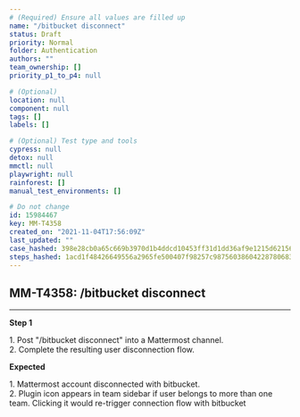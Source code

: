 ```yaml
---
# (Required) Ensure all values are filled up
name: "/bitbucket disconnect"
status: Draft
priority: Normal
folder: Authentication
authors: ""
team_ownership: []
priority_p1_to_p4: null

# (Optional)
location: null
component: null
tags: []
labels: []

# (Optional) Test type and tools
cypress: null
detox: null
mmctl: null
playwright: null
rainforest: []
manual_test_environments: []

# Do not change
id: 15984467
key: MM-T4358
created_on: "2021-11-04T17:56:09Z"
last_updated: ""
case_hashed: 398e28cb0a65c669b3970d1b4ddcd10453ff31d1dd36af9e1215d62156680ba8686ec5b0a4097be13cd13e054f3ac2ee
steps_hashed: 1acd1f48426649556a2965fe500407f98257c98756038604228780683a6bb5fb6dc56a1d11fb605dfb5d23b41711026b
---
```


<!-- (Auto-generated) Based on frontmatter's "key" and "name" -->

## MM-T4358: /bitbucket disconnect

---

**Step 1**

1\. Post "/bitbucket disconnect" into a Mattermost channel.\
2\. Complete the resulting user disconnection flow.

**Expected**

1\. Mattermost account disconnected with bitbucket.\
2\. Plugin icon appears in team sidebar if user belongs to more than one team. Clicking it would re-trigger connection flow with bitbucket
